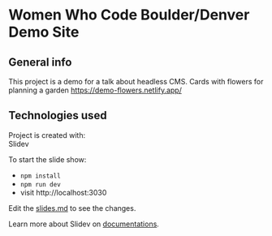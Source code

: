 # Women Who Code Boulder/Denver Demo Site
## General info
This project is a demo for a talk about headless CMS. Cards with flowers for planning a garden
	https://demo-flowers.netlify.app/
    
## Technologies used 
Project is created with:<br/>
Slidev

To start the slide show:

- `npm install`
- `npm run dev`
- visit http://localhost:3030

Edit the [slides.md](./slides.md) to see the changes.

Learn more about Slidev on [documentations](https://sli.dev/).
